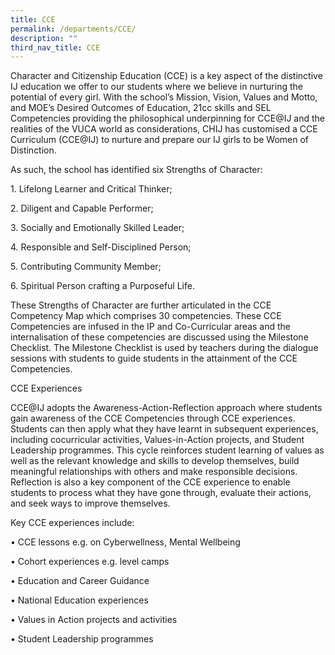```yaml
---
title: CCE
permalink: /departments/CCE/
description: ""
third_nav_title: CCE
---
```

Character and Citizenship Education (CCE) is a key aspect of the distinctive IJ education we offer to our students where we believe in nurturing the potential of every girl. With the school’s Mission, Vision, Values and Motto, and MOE’s Desired Outcomes of Education, 21cc skills and SEL Competencies providing the philosophical underpinning for CCE@IJ and the realities of the VUCA world as considerations, CHIJ has customised a CCE Curriculum (CCE@IJ) to nurture and prepare our IJ girls to be Women of Distinction.

  

As such, the school has identified six Strengths of Character:

  

1\. Lifelong Learner and Critical Thinker;

  

2\. Diligent and Capable Performer;

  

3\. Socially and Emotionally Skilled Leader;

  

4\. Responsible and Self-Disciplined Person;

  

5\. Contributing Community Member;

  

6\. Spiritual Person crafting a Purposeful Life.

  

These Strengths of Character are further articulated in the CCE Competency Map which comprises 30 competencies. These CCE Competencies are infused in the IP and Co-Curricular areas and the internalisation of these competencies are discussed using the Milestone Checklist. The Milestone Checklist is used by teachers during the dialogue sessions with students to guide students in the attainment of the CCE Competencies.

  

CCE Experiences

CCE@IJ adopts the Awareness-Action-Reflection approach where students gain awareness of the CCE Competencies through CCE experiences. Students can then apply what they have learnt in subsequent experiences, including cocurricular activities, Values-in-Action projects, and Student Leadership programmes. This cycle reinforces student learning of values as well as the relevant knowledge and skills to develop themselves, build meaningful relationships with others and make responsible decisions. Reflection is also a key component of the CCE experience to enable students to process what they have gone through, evaluate their actions, and seek ways to improve themselves. 

  

Key CCE experiences include:

• CCE lessons e.g. on Cyberwellness, Mental Wellbeing

• Cohort experiences e.g. level camps 

• Education and Career Guidance

• National Education experiences

• Values in Action projects and activities 

• Student Leadership programmes